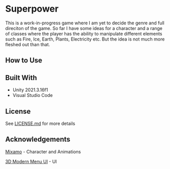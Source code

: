 Superpower
==========

This is a work-in-progress game where I am yet to decide the genre and full direciton of the game. So far I have some ideas for a character and a range of classes where the player has the ability to manipulate different elements such as Fire, Ice, Earth, Plants, Electricity etc. But the idea is not much more fleshed out than that.

How to Use
-----------

Built With
-----------

- Unity 2021.3.16f1
- Visual Studio Code

License
-------

See [LICENSE.md](LICENSE.md) for more details

Acknowledgements
----------------

[Mixamo](https://www.mixamo.com/) - Character and Animations
 
[3D Modern Menu UI](https://assetstore.unity.com/packages/tools/gui/3d-modern-menu-ui-116144) - UI
